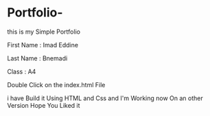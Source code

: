 # Portfolio-
this is my Simple Portfolio 

First Name : Imad Eddine 

Last Name : Bnemadi

Class : A4

Double Click on the index.html File 

i have Build it Using HTML and Css 
and I'm Working now On an other Version 
Hope You Liked it 
